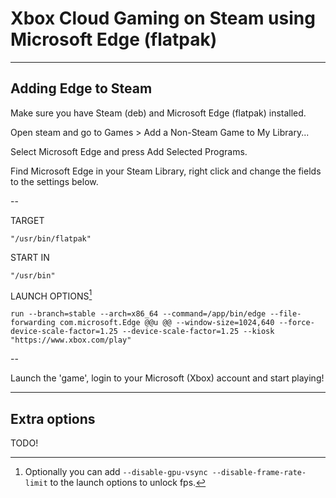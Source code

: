 # Xbox Cloud Gaming on Steam using Microsoft Edge (flatpak)

-----

## Adding Edge to Steam

Make sure you have Steam (deb) and Microsoft Edge (flatpak) installed.

Open steam and go to Games > Add a Non-Steam Game to My Library...

Select Microsoft Edge and press Add Selected Programs.

Find Microsoft Edge in your Steam Library, right click and change the fields to the settings below.

--

TARGET
```
"/usr/bin/flatpak"
```

START IN

```
"/usr/bin"
```

LAUNCH OPTIONS[^1]

```
run --branch=stable --arch=x86_64 --command=/app/bin/edge --file-forwarding com.microsoft.Edge @@u @@ --window-size=1024,640 --force-device-scale-factor=1.25 --device-scale-factor=1.25 --kiosk "https://www.xbox.com/play"
```

--

Launch the 'game', login to your Microsoft (Xbox) account and start playing!

-----

## Extra options

TODO!

[^1]: Optionally you can add `--disable-gpu-vsync --disable-frame-rate-limit` to the launch options to unlock fps.
